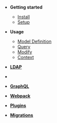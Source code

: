 * **Getting started**
  * [Install](install.md)
  * [Setup](setup.md)
* **Usage**
  * [Model Definition](definition.md)
  * [Query](query.md)
  * [Modify](modify.md)
  * [Context](context.md)

* **[LDAP](ldap.md)**
* 
* **[GraphQL](graphql.md)**

* **[Webpack](webpack.md)**

* **[Plugins](plugins.md)**

* **[Migrations](migrations.md)**
